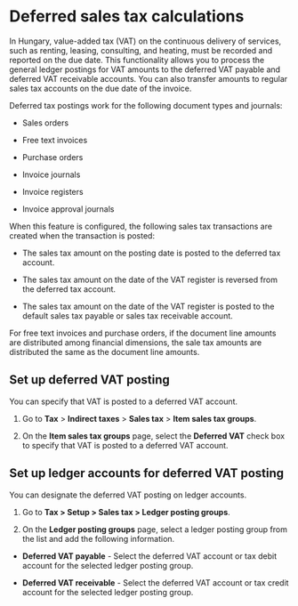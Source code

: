 # Deferred sales tax calculations

In Hungary, value-added tax (VAT) on the continuous delivery of services, such
as renting, leasing, consulting, and heating, must be recorded and reported on
the due date. This functionality allows you to process the general ledger
postings for VAT amounts to the deferred VAT payable and deferred VAT receivable
accounts. You can also transfer amounts to regular sales tax accounts on the due
date of the invoice.

Deferred tax postings work for the following document types and journals:

-   Sales orders

-   Free text invoices

-   Purchase orders

-   Invoice journals

-   Invoice registers

-   Invoice approval journals

When this feature is configured, the following sales tax transactions are
created when the transaction is posted:

-   The sales tax amount on the posting date is posted to the deferred tax
    account.

-   The sales tax amount on the date of the VAT register is reversed from the
    deferred tax account.

-   The sales tax amount on the date of the VAT register is posted to the
    default sales tax payable or sales tax receivable account.

For free text invoices and purchase orders, if the document line amounts are
distributed among financial dimensions, the sale tax amounts are distributed the
same as the document line amounts.

## Set up deferred VAT posting 

You can specify that VAT is posted to a deferred VAT account.

1.  Go to **Tax** \> **Indirect taxes** \> **Sales tax** \> **Item sales tax
    groups**.

2.  On the **Item sales tax groups** page, select the **Deferred VAT** check box
    to specify that VAT is posted to a deferred VAT account.

## Set up ledger accounts for deferred VAT posting

You can designate the deferred VAT posting on ledger accounts.

1.  Go to **Tax \> Setup \> Sales tax \> Ledger posting groups**.

2.  On the **Ledger posting groups** page, select a ledger posting group from
    the list and add the following information.

-   **Deferred VAT payable** - Select the deferred VAT account or tax debit
    account for the selected ledger posting group.

-   **Deferred VAT receivable** - Select the deferred VAT account or tax credit
    account for the selected ledger posting group.
